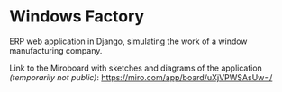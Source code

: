 # Windows Factory

ERP web application in Django, simulating the work of a window manufacturing company.

Link to the Miroboard with sketches and diagrams of the application
*(temporarily not public)*:
https://miro.com/app/board/uXjVPWSAsUw=/